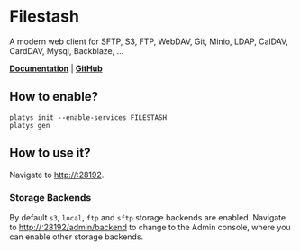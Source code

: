# Filestash

A modern web client for SFTP, S3, FTP, WebDAV, Git, Minio, LDAP, CalDAV, CardDAV, Mysql, Backblaze, ...

**[Documentation](https://github.com/mickael-kerjean/filestash)** | **[GitHub](https://github.com/mickael-kerjean/filestash)**

## How to enable?

```
platys init --enable-services FILESTASH
platys gen
```

## How to use it?

Navigate to <http://:28192>. 

### Storage Backends

By default `s3`, `local`, `ftp` and `sftp` storage backends are enabled. Navigate to <http://:28192/admin/backend> to change to the Admin console, where you can enable other storage backends.